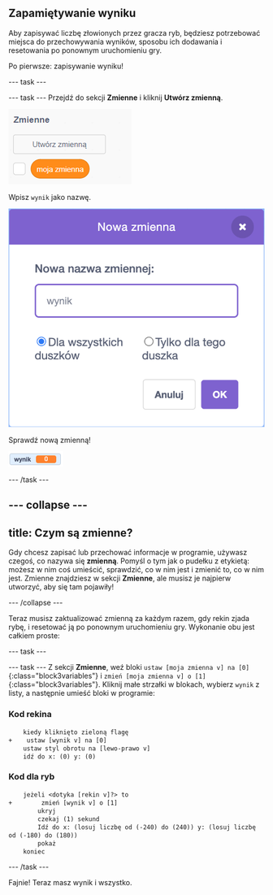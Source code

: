 ## Zapamiętywanie wyniku

Aby zapisywać liczbę złowionych przez gracza ryb, będziesz potrzebować miejsca do przechowywania wyników, sposobu ich dodawania i resetowania po ponownym uruchomieniu gry.

Po pierwsze: zapisywanie wyniku!

\--- task \---

\--- task \--- Przejdź do sekcji **Zmienne** i kliknij **Utwórz zmienną**.

![](images/catch5.png)

Wpisz `wynik` jako nazwę.

![](images/catch6.png)

Sprawdź nową zmienną!

![Zmienna wynik jest wyświetlana na scenie](images/scoreVariableStage.png)

\--- /task \---

## \--- collapse \---

## title: Czym są zmienne?

Gdy chcesz zapisać lub przechować informacje w programie, używasz czegoś, co nazywa się **zmienną**. Pomyśl o tym jak o pudełku z etykietą: możesz w nim coś umieścić, sprawdzić, co w nim jest i zmienić to, co w nim jest. Zmienne znajdziesz w sekcji **Zmienne**, ale musisz je najpierw utworzyć, aby się tam pojawiły!

\--- /collapse \---

Teraz musisz zaktualizować zmienną za każdym razem, gdy rekin zjada rybę, i resetować ją po ponownym uruchomieniu gry. Wykonanie obu jest całkiem proste:

\--- task \---

\--- task \--- Z sekcji **Zmienne**, weź bloki `ustaw [moja zmienna v] na [0]`{:class="block3variables"} i `zmień [moja zmienna v] o [1]`{:class="block3variables"}. Kliknij małe strzałki w blokach, wybierz `wynik` z listy, a następnie umieść bloki w programie:

### Kod rekina

```blocks3
    kiedy kliknięto zieloną flagę
+    ustaw [wynik v] na [0]
    ustaw styl obrotu na [lewo-prawo v]
    idź do x: (0) y: (0)
```

### Kod dla ryb

```blocks3
    jeżeli <dotyka [rekin v]?> to
+        zmień [wynik v] o [1]
        ukryj
        czekaj (1) sekund
        Idź do x: (losuj liczbę od (-240) do (240)) y: (losuj liczbę od (-180) do (180))
        pokaż
    koniec
```

\--- /task \---

Fajnie! Teraz masz wynik i wszystko.